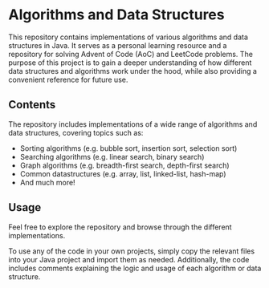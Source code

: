 # Algorithms and Data Structures

This repository contains implementations of various algorithms and data structures in Java. 
It serves as a personal learning resource and a repository for solving Advent of Code (AoC) and LeetCode problems. 
The purpose of this project is to gain a deeper understanding of how different data structures and algorithms work under the hood, while also providing a convenient reference for future use.

## Contents

The repository includes implementations of a wide range of algorithms and data structures, covering topics such as:

- Sorting algorithms (e.g. bubble sort, insertion sort, selection sort)
- Searching algorithms (e.g. linear search, binary search)
- Graph algorithms (e.g. breadth-first search, depth-first search)
- Common datastructures (e.g. array, list, linked-list, hash-map)
- And much more!

## Usage

Feel free to explore the repository and browse through the different implementations.

To use any of the code in your own projects, simply copy the relevant files into your Java project and import them as needed. Additionally, the code includes comments explaining the logic and usage of each algorithm or data structure.